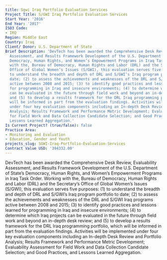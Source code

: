 ```yaml
---
title: Sgwi Iraq Portfolio Evaluation Services
Project Title: S/GWI Iraq Portfolio Evaluation Services
Start Year: '2016'
End Year: '2017'
ISO3 Code:
- IRQ
Region: Middle East
Country: Iraq
Client/ Donor: U.S. Department of State
Brief Description: 'DevTech has been awarded the Comprehensive Desk Review, Evaluability
  Assessment, and Results Framework Development of the U.S. Department of State’s
  Democracy, Human Rights, and Women’s Empowerment Programs in Iraq Task Order. Working
  with the, Bureau of Democracy, Human Rights and Labor (DRL) and the Secretary’s
  Office of Global Women’s Issues (S/GWI), this evaluation serves five purposes: (1)
  to understand the breadth and depth of DRL and S/GWI’s Iraq program portfolio to
  date; (2) to assess the achievements and weaknesses of the DRL and S/GWI Iraq programs
  active between 2008 and 2015; (3) to identify good practices and lessons learned
  for programming in Iraq and insecure environments; (4) to determine which Iraq projects
  can be evaluated in the future through field work and beyond an in-depth desk review;
  and (5) to develop a results framework for the DRL Iraq programming portfolio, which
  will be informed in part from the evaluation findings. Activities will be implemented
  under four key evaluation components including an In-depth Desk Review and Portfolio
  Analysis; Results Framework and Performance Metric Development; Evaluability Assessment
  for Field Work and Data Collection Candidate Selection; and Good Practices, and
  Lessons Learned Aggregation.'
Is Current Project? (true/false): false
Practice Area:
- Monitoring and Evaluation
- Education, Gender and Youth
projects_slug: SGWI-Iraq-Portfolio-Evaluation-Services
Contract Value USD: '394332.00'
---
```


DevTech has been awarded the Comprehensive Desk Review, Evaluability Assessment, and Results Framework Development of the U.S. Department of State’s Democracy, Human Rights, and Women’s Empowerment Programs in Iraq Task Order. Working with the, Bureau of Democracy, Human Rights and Labor (DRL) and the Secretary’s Office of Global Women’s Issues (S/GWI), this evaluation serves five purposes: (1) to understand the breadth and depth of DRL and S/GWI’s Iraq program portfolio to date; (2) to assess the achievements and weaknesses of the DRL and S/GWI Iraq programs active between 2008 and 2015; (3) to identify good practices and lessons learned for programming in Iraq and insecure environments; (4) to determine which Iraq projects can be evaluated in the future through field work and beyond an in-depth desk review; and (5) to develop a results framework for the DRL Iraq programming portfolio, which will be informed in part from the evaluation findings. Activities will be implemented under four key evaluation components including an In-depth Desk Review and Portfolio Analysis; Results Framework and Performance Metric Development; Evaluability Assessment for Field Work and Data Collection Candidate Selection; and Good Practices, and Lessons Learned Aggregation.
